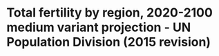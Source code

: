 # Total fertility by region, 2020-2100 medium variant projection - UN Population Division (2015 revision)

